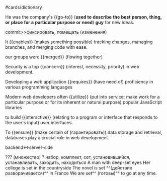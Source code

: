 #cards/dictionary 

He was the company's {{go-to}} (**used to** **describe** **the** **best** **person, thing, or** **place** **for a** **particular** **purpose** **or need**) **guy** for new ideas.

commit>>фиксировать, помещать (изменения)

It {{enables}} (makes something possible) tracking changes, managing branches, and merging code with ease. <!--SR:!2024-01-17,9,254-->

our groups were {{merged}} (flowing together)

Security is a top {{concern}} (interest, neсessity, priority) in web development.

Developing a web application {{requires}} (have need of) proficiency in various programming languages <!--SR:!2024-02-10,36,270-->

Modern web developers often {{utilize}} (put into service; make work for a particular purpose or for its inherent or natural purpose) popular JavaScript libraries

to build {{interactive}} (relating to a program or interface that responds to the user's input) user interfaces. <!--SR:!2024-01-30,20,272-->

To {{ensure}} (make certain of (гарантировать)) data storage and retrieval, databases play a crucial role in web development. <!--SR:!2024-01-24,15,292-->

 <!--SR:!2024-01-05,4,272!2024-01-06,4,274-->

backend↔server-side

??? (множество)
?
набор, комплект, сет, установившийся, устанавливать, заходить, находиться
A man with deep-set eyes
Her college is set in the countryside
The novel is set ^^(действие разворачивается)^^ in France
We are set^^ (готовы)^^ to go at any time. <!--SR:!2024-01-21,13,294-->